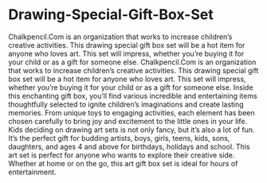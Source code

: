 # Drawing-Special-Gift-Box-Set
Chalkpencil.Com is an organization that works to increase children’s creative activities. This drawing special gift box set will be a hot item for anyone who loves art. This set will impress, whether you’re buying it for your child or as a gift for someone else. 
Chalkpencil.Com is an organization that works to increase children’s creative activities. This drawing special gift box set will be a hot item for anyone who loves art. This set will impress, whether you’re buying it for your child or as a gift for someone else.
Inside this enchanting gift box, you’ll find various incredible and entertaining items thoughtfully selected to ignite children’s imaginations and create lasting memories. From unique toys to engaging activities, each element has been chosen carefully to bring joy and excitement to the little ones in your life.
Kids deciding on drawing art sets is not only fancy, but it’s also a lot of fun. It’s the perfect gift for budding artists, boys, girls, teens, kids, sons, daughters, and ages 4 and above for birthdays, holidays and school. This art set is perfect for anyone who wants to explore their creative side. Whether at home or on the go, this art gift box set is ideal for hours of entertainment.
